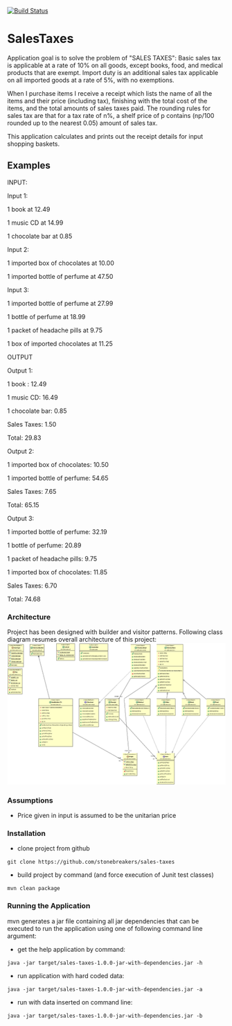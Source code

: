 [![Build Status](https://travis-ci.org/lorenzomartino86/sales-taxes.svg?branch=master)](https://travis-ci.org/lorenzomartino86/sales-taxes)

# SalesTaxes

Application goal is to solve the problem of "SALES TAXES": Basic sales tax is applicable at a rate of 10% on all goods, except books, food, and medical products that are exempt. Import duty is an additional sales tax applicable on all imported goods at a rate of 5%, with no exemptions.

When I purchase items I receive a receipt which lists the name of all the items and their price (including tax), finishing with the total cost of the items, and the total amounts of sales taxes paid. The rounding rules for sales tax are that for a tax rate of n%, a shelf price of p contains (np/100 rounded up to the nearest 0.05) amount of sales tax.

This application calculates and prints out the receipt details for input shopping baskets.

## Examples

INPUT:

Input 1:

1 book at 12.49

1 music CD at 14.99

1 chocolate bar at 0.85

Input 2:

1 imported box of chocolates at 10.00

1 imported bottle of perfume at 47.50

Input 3:

1 imported bottle of perfume at 27.99

1 bottle of perfume at 18.99

1 packet of headache pills at 9.75

1 box of imported chocolates at 11.25

OUTPUT

Output 1:

1 book : 12.49

1 music CD: 16.49

1 chocolate bar: 0.85

Sales Taxes: 1.50

Total: 29.83

Output 2:

1 imported box of chocolates: 10.50

1 imported bottle of perfume: 54.65

Sales Taxes: 7.65

Total: 65.15

Output 3:

1 imported bottle of perfume: 32.19

1 bottle of perfume: 20.89

1 packet of headache pills: 9.75

1 imported box of chocolates: 11.85

Sales Taxes: 6.70

Total: 74.68


### Architecture
Project has been designed with builder and visitor patterns.
Following class diagram resumes overall architecture of this project:
![Alt text](/etc/class-diagram.png "sales-taxes")

### Assumptions

- Price given in input is assumed to be the unitarian price


### Installation

- clone project from github

```
git clone https://github.com/stonebreakers/sales-taxes
```

- build project by command (and force execution of Junit test classes)

```
mvn clean package
```

### Running the Application

mvn generates a jar file containing all jar dependencies that can be executed to run the application using one of following command line argument:
- get the help application by command:

```
java -jar target/sales-taxes-1.0.0-jar-with-dependencies.jar -h
```
- run application with hard coded data:

```
java -jar target/sales-taxes-1.0.0-jar-with-dependencies.jar -a
```

- run with data inserted on command line:

```
java -jar target/sales-taxes-1.0.0-jar-with-dependencies.jar -b
```
